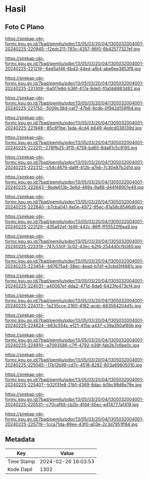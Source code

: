 # Hasil

## Foto C Plano

https://sirekap-obj-formc.kpu.go.id/7bad/pemilu/pdpr/13/05/03/20/04/1305032004001-20240225-220945--f2edc211-793c-4357-86f0-6b42577327ef.jpg

https://sirekap-obj-formc.kpu.go.id/7bad/pemilu/pdpr/13/05/03/20/04/1305032004001-20240225-221219--6ed5a146-6bd3-44ed-afb4-abe6ee3853f8.jpg

https://sirekap-obj-formc.kpu.go.id/7bad/pemilu/pdpr/13/05/03/20/04/1305032004001-20240225-221309--6a0f7e8d-b36f-417a-9de0-f0a5b6883d82.jpg

https://sirekap-obj-formc.kpu.go.id/7bad/pemilu/pdpr/13/05/03/20/04/1305032004001-20240225-221750--5009c38d-caf7-47b6-8cdb-0f942d159f64.jpg

https://sirekap-obj-formc.kpu.go.id/7bad/pemilu/pdpr/13/05/03/20/04/1305032004001-20240225-221948--85c6f1be-1ada-4cd4-b649-4edcd036139d.jpg

https://sirekap-obj-formc.kpu.go.id/7bad/pemilu/pdpr/13/05/03/20/04/1305032004001-20240225-222211--278ffb25-3f15-4759-bd65-8da81c5c9195.jpg

https://sirekap-obj-formc.kpu.go.id/7bad/pemilu/pdpr/13/05/03/20/04/1305032004001-20240225-222312--c54c4676-da9f-412b-a7eb-7c30e87b2d1d.jpg

https://sirekap-obj-formc.kpu.go.id/7bad/pemilu/pdpr/13/05/03/20/04/1305032004001-20240225-222643--8bde613b-3e6d-469a-9a88-d44f48901e49.jpg

https://sirekap-obj-formc.kpu.go.id/7bad/pemilu/pdpr/13/05/03/20/04/1305032004001-20240225-222840--b7cba041-8e0e-4972-95ec-81a58c8546d9.jpg

https://sirekap-obj-formc.kpu.go.id/7bad/pemilu/pdpr/13/05/03/20/04/1305032004001-20240225-223129--435a92ef-1d46-442c-86ff-ff55522f6ea9.jpg

https://sirekap-obj-formc.kpu.go.id/7bad/pemilu/pdpr/13/05/03/20/04/1305032004001-20240225-223319--747c550f-3c02-43ec-b2f4-2544d0cfb060.jpg

https://sirekap-obj-formc.kpu.go.id/7bad/pemilu/pdpr/13/05/03/20/04/1305032004001-20240225-223454--b97675a4-38ec-4ead-b7d1-e3cbd3f4881c.jpg

https://sirekap-obj-formc.kpu.go.id/7bad/pemilu/pdpr/13/05/03/20/04/1305032004001-20240225-224031--a40067ef-dda2-471d-8da6-6423fe473cf4.jpg

https://sirekap-obj-formc.kpu.go.id/7bad/pemilu/pdpr/13/05/03/20/04/1305032004001-20240225-224313--1a235cce-2160-4182-acdc-663564204d1c.jpg

https://sirekap-obj-formc.kpu.go.id/7bad/pemilu/pdpr/13/05/03/20/04/1305032004001-20240225-224624--b63c554c-e121-415a-a437-c39a350af60b.jpg

https://sirekap-obj-formc.kpu.go.id/7bad/pemilu/pdpr/13/05/03/20/04/1305032004001-20240225-224910--a7093586-c7ff-4792-b38f-fab2b7c6be0c.jpg

https://sirekap-obj-formc.kpu.go.id/7bad/pemilu/pdpr/13/05/03/20/04/1305032004001-20240225-225045--17b12b99-cd7c-4518-8282-803a69605010.jpg

https://sirekap-obj-formc.kpu.go.id/7bad/pemilu/pdpr/13/05/03/20/04/1305032004001-20240225-225407--b32f31e8-21b1-4369-8dac-b0bc98d6e79e.jpg

https://sirekap-obj-formc.kpu.go.id/7bad/pemilu/pdpr/13/05/03/20/04/1305032004001-20240225-225531--c70caf68-cb2b-4fd4-85ec-e414777a1419.jpg

https://sirekap-obj-formc.kpu.go.id/7bad/pemilu/pdpr/13/05/03/20/04/1305032004001-20240225-225719--1cca71da-89ee-43f0-a03e-2c3d7951ff84.jpg


## Metadata

| Key        | Value               |
| ---------- | ------------------- |
| Time Stamp | 2024-02-26 16:03:53 |
| Kode Dapil | 1302                |



